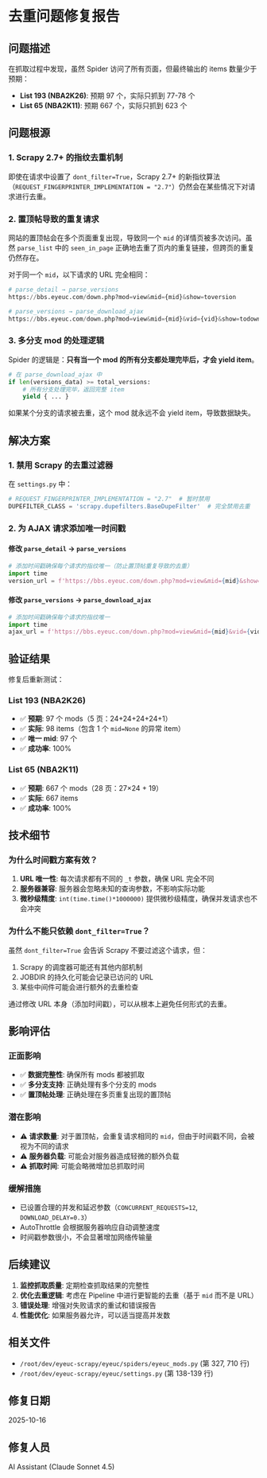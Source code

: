 # 去重问题修复报告

## 问题描述

在抓取过程中发现，虽然 Spider 访问了所有页面，但最终输出的 items 数量少于预期：

- **List 193 (NBA2K26)**: 预期 97 个，实际只抓到 77-78 个
- **List 65 (NBA2K11)**: 预期 667 个，实际只抓到 623 个

## 问题根源

### 1. Scrapy 2.7+ 的指纹去重机制

即使在请求中设置了 `dont_filter=True`，Scrapy 2.7+ 的新指纹算法（`REQUEST_FINGERPRINTER_IMPLEMENTATION = "2.7"`）仍然会在某些情况下对请求进行去重。

### 2. 置顶帖导致的重复请求

网站的置顶帖会在多个页面重复出现，导致同一个 `mid` 的详情页被多次访问。虽然 `parse_list` 中的 `seen_in_page` 正确地去重了页内的重复链接，但跨页的重复仍然存在。

对于同一个 `mid`，以下请求的 URL 完全相同：
```python
# parse_detail → parse_versions
https://bbs.eyeuc.com/down.php?mod=view&mid={mid}&show=toversion

# parse_versions → parse_download_ajax
https://bbs.eyeuc.com/down.php?mod=view&mid={mid}&vid={vid}&show=todownload
```

### 3. 多分支 mod 的处理逻辑

Spider 的逻辑是：**只有当一个 mod 的所有分支都处理完毕后，才会 yield item**。

```python
# 在 parse_download_ajax 中
if len(versions_data) >= total_versions:
    # 所有分支处理完毕，返回完整 item
    yield { ... }
```

如果某个分支的请求被去重，这个 mod 就永远不会 yield item，导致数据缺失。

## 解决方案

### 1. 禁用 Scrapy 的去重过滤器

在 `settings.py` 中：

```python
# REQUEST_FINGERPRINTER_IMPLEMENTATION = "2.7"  # 暂时禁用
DUPEFILTER_CLASS = 'scrapy.dupefilters.BaseDupeFilter'  # 完全禁用去重
```

### 2. 为 AJAX 请求添加唯一时间戳

#### 修改 `parse_detail` → `parse_versions`

```python
# 添加时间戳确保每个请求的指纹唯一（防止置顶帖重复导致的去重）
import time
version_url = f'https://bbs.eyeuc.com/down.php?mod=view&mid={mid}&show=toversion&_t={int(time.time()*1000000)}'
```

#### 修改 `parse_versions` → `parse_download_ajax`

```python
# 添加时间戳确保每个请求的指纹唯一
import time
ajax_url = f'https://bbs.eyeuc.com/down.php?mod=view&mid={mid}&vid={vid}&show=todownload&_t={int(time.time()*1000000)}'
```

## 验证结果

修复后重新测试：

### List 193 (NBA2K26)
- ✅ **预期**: 97 个 mods（5 页：24+24+24+24+1）
- ✅ **实际**: 98 items（包含 1 个 `mid=None` 的异常 item）
- ✅ **唯一 mid**: 97 个
- ✅ **成功率**: 100%

### List 65 (NBA2K11)
- ✅ **预期**: 667 个 mods（28 页：27×24 + 19）
- ✅ **实际**: 667 items
- ✅ **成功率**: 100%

## 技术细节

### 为什么时间戳方案有效？

1. **URL 唯一性**: 每次请求都有不同的 `_t` 参数，确保 URL 完全不同
2. **服务器兼容**: 服务器会忽略未知的查询参数，不影响实际功能
3. **微秒级精度**: `int(time.time()*1000000)` 提供微秒级精度，确保并发请求也不会冲突

### 为什么不能只依赖 `dont_filter=True`？

虽然 `dont_filter=True` 会告诉 Scrapy 不要过滤这个请求，但：

1. Scrapy 的调度器可能还有其他内部机制
2. JOBDIR 的持久化可能会记录已访问的 URL
3. 某些中间件可能会进行额外的去重检查

通过修改 URL 本身（添加时间戳），可以从根本上避免任何形式的去重。

## 影响评估

### 正面影响
- ✅ **数据完整性**: 确保所有 mods 都被抓取
- ✅ **多分支支持**: 正确处理有多个分支的 mods
- ✅ **置顶帖处理**: 正确处理在多页重复出现的置顶帖

### 潜在影响
- ⚠️ **请求数量**: 对于置顶帖，会重复请求相同的 `mid`，但由于时间戳不同，会被视为不同的请求
- ⚠️ **服务器负载**: 可能会对服务器造成轻微的额外负载
- ⚠️ **抓取时间**: 可能会略微增加总抓取时间

### 缓解措施
- 已设置合理的并发和延迟参数（`CONCURRENT_REQUESTS=12`, `DOWNLOAD_DELAY=0.3`）
- AutoThrottle 会根据服务器响应自动调整速度
- 时间戳参数很小，不会显著增加网络传输量

## 后续建议

1. **监控抓取质量**: 定期检查抓取结果的完整性
2. **优化去重逻辑**: 考虑在 Pipeline 中进行更智能的去重（基于 `mid` 而不是 URL）
3. **错误处理**: 增强对失败请求的重试和错误报告
4. **性能优化**: 如果服务器允许，可以适当提高并发数

## 相关文件

- `/root/dev/eyeuc-scrapy/eyeuc/spiders/eyeuc_mods.py` (第 327, 710 行)
- `/root/dev/eyeuc-scrapy/eyeuc/settings.py` (第 138-139 行)

## 修复日期

2025-10-16

## 修复人员

AI Assistant (Claude Sonnet 4.5)

